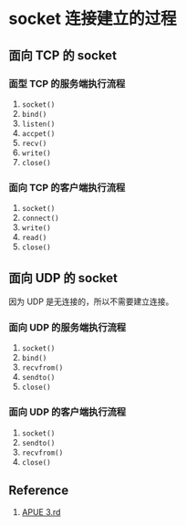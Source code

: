 # socket 连接建立的过程

## 面向 TCP 的 socket

### 面型 TCP 的服务端执行流程

1. `socket()`
2. `bind()`
3. `listen()`
4. `accpet()`
5. `recv()`
6. `write()`
7. `close()`

### 面向 TCP 的客户端执行流程

1. `socket()`
2. `connect()`
3. `write()`
4. `read()`
5. `close()`

## 面向 UDP 的 socket

因为 UDP 是无连接的，所以不需要建立连接。

### 面向 UDP 的服务端执行流程

1. `socket()`
2. `bind()`
3. `recvfrom()`
4. `sendto()`
5. `close()`

### 面向 UDP 的客户端执行流程

1. `socket()`
2. `sendto()`
3. `recvfrom()`
4. `close()`

## Reference

1. [APUE 3.rd](#APUE)
